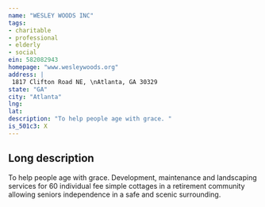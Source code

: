 ```yaml
---
name: "WESLEY WOODS INC"
tags:
- charitable
- professional
- elderly
- social
ein: 582082943
homepage: "www.wesleywoods.org"
address: |
 1817 Clifton Road NE, \nAtlanta, GA 30329
state: "GA"
city: "Atlanta"
lng: 
lat: 
description: "To help people age with grace. "
is_501c3: X
---
```


## Long description

To help people age with grace. Development, maintenance and landscaping services for 60 individual fee simple cottages in a retirement community allowing seniors independence in a safe and scenic surrounding. 
